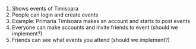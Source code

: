 1. Shows events of Timisoara
2. People can login and create events
3. Example: Primaria Timisoara makes an account and starts to post events
4. Everyone can make accounts and invite friends to event (should we implement?)
5. Friends can see what events you attend (should we implement?)
 
